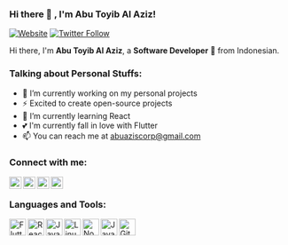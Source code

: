 ### Hi there 👋 , I'm Abu Toyib Al Aziz!

[![Website](https://img.shields.io/website?label=My_Portofolio&style=for-the-badge&url=https%3A%2F%2Fbelajar-next-reza.vercel.app)](https://abuazis.github.io/personal/)
[![Twitter Follow](https://img.shields.io/twitter/follow/abuzaio?color=1DA1F2&logo=twitter&style=for-the-badge)](https://twitter.com/abuzaio/)
    
Hi there, I'm **Abu Toyib Al Aziz**, a **Software Developer** 🚀 from Indonesian.

### Talking about Personal Stuffs:
  - 🔭 I’m currently working on my personal projects
  - ⚡ Excited to create open-source projects
  - 🌱 I’m currently learning React
  - 💕 I'm currently fall in love with Flutter
  - 📫 You can reach me at <a href="mailto:abuaziscorp@gmail.com">abuaziscorp@gmail.com</a>

  
### Connect with me:

<p>
    <a href="https://www.linkedin.com/in/abuazis" target="blank"><img align="left" alt="Abu's LinkedIn" width="22px" src="https://cdn.jsdelivr.net/npm/simple-icons@v3/icons/linkedin.svg" /></a>
    <a href="https://web.facebook.com/AbuToyibAlAzis/" target="blank"><img align="left" alt="Abu's Facebook" width="22px" src="https://cdn.jsdelivr.net/npm/simple-icons@v3/icons/facebook.svg" /></a>
    <a href="https://instagram.com/abuazaio" target="blank"><img align="left" alt="Abu's Twitter" width="22px" src="https://cdn.jsdelivr.net/npm/simple-icons@v3/icons/instagram.svg" /></a>
  <a href="http://play.google.com/store/apps/dev?id=5762269740503030785" target="blank"><img align="left" alt="Abu's Twitter" width="22px" src="https://cdn.jsdelivr.net/npm/simple-icons@v3/icons/googleplay.svg" /></a>
</p>

<br />

### Languages and Tools:

<img align="left" alt="Flutter" height="30px" src="https://cdn.worldvectorlogo.com/logos/flutter-logo.svg" />
<img align="left" alt="React" height="30px" src="https://www.ruhidesain.com/wp-content/uploads/2018/04/react.svg" />
<img align="left" alt="JavaScript" height="30px" src="https://raw.githubusercontent.com/udoyhasan/udoyhasan/main/icons/js.png" />
<img align="left" alt="Linux" height="30px" src="https://raw.githubusercontent.com/udoyhasan/udoyhasan/main/icons/laravel.png" />
<img align="left" alt="Node" height="30px" src="https://www.pikpng.com/pngl/b/430-4309640_js-logo-nodejs-logo-clipart.png" />
<img align="left" alt="Java" height="30px" src="https://logos-download.com/wp-content/uploads/2016/10/Java_logo_icon.png" />
<img align="left" alt="Git" height="30px" src="https://raw.githubusercontent.com/udoyhasan/udoyhasan/main/icons/git.png" />  
